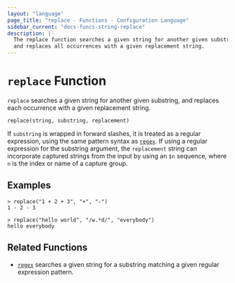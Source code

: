 ```yaml
---
layout: "language"
page_title: "replace - Functions - Configuration Language"
sidebar_current: "docs-funcs-string-replace"
description: |-
  The replace function searches a given string for another given substring,
  and replaces all occurrences with a given replacement string.
---
```


# `replace` Function

`replace` searches a given string for another given substring, and replaces
each occurrence with a given replacement string.

```hcl
replace(string, substring, replacement)
```

If `substring` is wrapped in forward slashes, it is treated as a regular
expression, using the same pattern syntax as
[`regex`](./regex.html). If using a regular expression for the substring
argument, the `replacement` string can incorporate captured strings from
the input by using an `$n` sequence, where `n` is the index or name of a
capture group.

## Examples

```
> replace("1 + 2 + 3", "+", "-")
1 - 2 - 3

> replace("hello world", "/w.*d/", "everybody")
hello everybody
```

## Related Functions

- [`regex`](./regex.html) searches a given string for a substring matching a
  given regular expression pattern.

